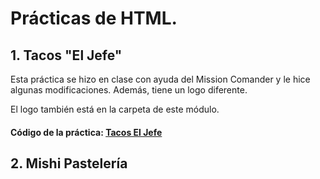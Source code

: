 # Prácticas de HTML.

## 1. Tacos "El Jefe"

Esta práctica se hizo en clase con ayuda del Mission Comander y le hice algunas modificaciones. Además, tiene un logo diferente.

El logo también está en la carpeta de este módulo.
 
#### Código de la práctica: [Tacos El Jefe](./TacosElJefe.html)

## 2. Mishi Pastelería
